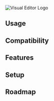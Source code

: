 ![Visual Editor Logo](https://i.imgur.com/VhjikA2.png)

## Usage

## Compatibility

## Features

## Setup

## Roadmap

